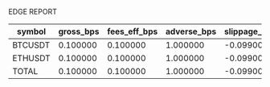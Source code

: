 EDGE REPORT

| symbol | gross_bps | fees_eff_bps | adverse_bps | slippage_bps | inventory_bps | net_bps | fills | turnover_usd |
|--------|-----------|--------------|-------------|---------------|----------------|---------|-------|---------------|
| BTCUSDT | 0.100000 | 0.100000 | 1.000000 | -0.099001 | 0.009994 | -1.009995 | 3 | 450.150000 |
| ETHUSDT | 0.100000 | 0.100000 | 1.000000 | -0.099001 | 0.004999 | -1.004998 | 3 | 1601.800000 |
| TOTAL | 0.100000 | 0.100000 | 1.000000 | -0.099001 | 0.007497 | -1.007497 | 6 | 2051.950000 |


